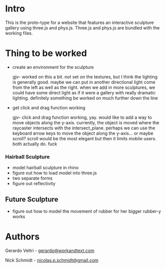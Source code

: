 # Intro

This is the proto-type for a website that features an interactive sculpture gallery using three.js and phys.js. Three.js and phys.js are bundled with the working files.

# Thing to be worked

- create an environment for the sculpture

   gjv- worked on this a bit. not set on the textures, but I think the lighting is generally good. maybe we can put in another directional light come from the left as well as the right. when we add in more sculptures, we could have some direct light as if it were a gallery with really dramatic lighting. definitely something be worked on much further down the line

- get click and drag function working

   gjv- click and drag function working, yay. would like to add a way to move objects along the y-axis. currently, the object is moved where the raycaster intersects with the intersect_plane. perhaps we can use the keyboard arrow keys to move the object along the y-axis... or maybe scroll? scroll would be the most elegant but then it limits mobile users. both actually do. fuck

   


### Hairball Sculpture

- model hairball sculpture in rhino
- figure out how to load model into three.js
- two separate forms
- figure out reflectivity

## Future Sculpture

- figure out how to model the movement of rubber for her bigger rubber-y works

# Authors

Gerardo Veltri - gerardo@workandtext.com

Nick Schmidt - nicolas.p.schmidt@gmail.com